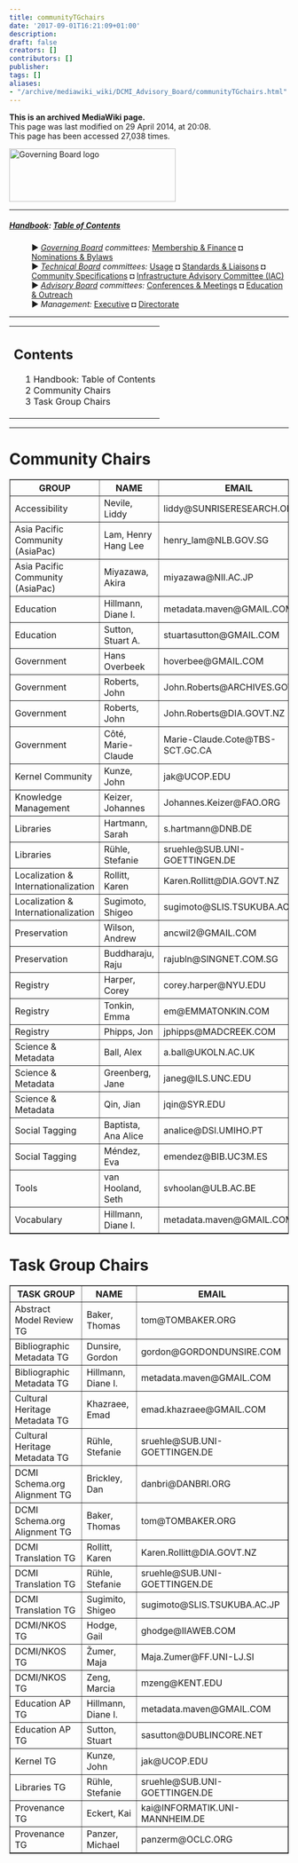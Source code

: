```yaml
---
title: communityTGchairs
date: '2017-09-01T16:21:09+01:00'
description: 
draft: false
creators: []
contributors: []
publisher: 
tags: []
aliases:
- "/archive/mediawiki_wiki/DCMI_Advisory_Board/communityTGchairs.html"
---
```


 **This is an archived MediaWiki page.**  
This page was last modified on 29 April 2014, at 20:08.  
This page has been accessed 27,038 times.

[<img alt="Governing Board logo" src="/archive/mediawiki_wiki/images/AB_logo.png" width="300" height="96">](/archive/mediawiki_wiki/images/AB_logo.png "Governing Board logo")

* * *

##### [Handbook](/archive/mediawiki_wiki/DCMI_Handbook "DCMI Handbook"): [Table of Contents](/archive/mediawiki_wiki/DCMI_Handbook/ "DCMI Handbook") 
<dl>
<dd> ► <i><a href="/mediawiki_wiki/DCMI_Governing_Board.md" title="DCMI Governing Board">Governing Board</a> committees:</i> <a href="/mediawiki_wiki/DCMI_Governing_Board/finance.md" title="DCMI Governing Board/finance">Membership &amp; Finance</a> ◘ <a href="/mediawiki_wiki/DCMI_Governing_Board/nominations.md" title="DCMI Governing Board/nominations">Nominations &amp; Bylaws</a> 
</dd>
<dd> ► <i><a href="/mediawiki_wiki/DCMI_Technical_Board.md" title="DCMI Technical Board">Technical Board</a> committees:</i> <a href="/mediawiki_wiki/DCMI_Technical_Board/usage.md" title="DCMI Technical Board/usage">Usage</a> ◘ <a href="/mediawiki_wiki/DCMI_Technical_Board/standards.md" title="DCMI Technical Board/standards">Standards &amp; Liaisons</a> ◘ <a href="/mediawiki_wiki/DCMI_Technical_Board/specifications.md" title="DCMI Technical Board/specifications">Community Specifications</a> ◘ <a href="/mediawiki_wiki/DCMI_Technical_Board/infrastructure.md" title="DCMI Technical Board/infrastructure">Infrastructure Advisory Committee (IAC)</a>
</dd>
<dd> ► <i><a href="/mediawiki_wiki/DCMI_Advisory_Board.md" title="DCMI Advisory Board">Advisory Board</a> committees:</i> <a href="/mediawiki_wiki/DCMI_Advisory_Board/meetings.md" title="DCMI Advisory Board/meetings">Conferences &amp; Meetings</a> ◘ <a href="/mediawiki_wiki/DCMI_Advisory_Board/documentation.md" title="DCMI Advisory Board/documentation">Education &amp; Outreach</a>
</dd>
<dd> ► <i>Management:</i> <a href="/mediawiki_wiki/Exec_Committee.md" title="Exec Committee">Executive</a> ◘ <a href="/mediawiki_wiki/Exec_Committee/directorate.md" title="Exec Committee/directorate">Directorate</a>
</dd>
</dl>

* * *

<table id="toc" class="toc">
  <tr>
    <td>
      <div id="toctitle">
        <h2>Contents</h2>
      </div>
      <ul>
        <li class="toclevel-1"><a href="#Handbook:_Table_of_Contents"><span class="tocnumber">1</span> <span class="toctext">Handbook: Table of Contents</span></a></li>
        <li class="toclevel-1 tocsection-1"><a href="#Community_Chairs"><span class="tocnumber">2</span> <span class="toctext">Community Chairs</span></a></li>
        <li class="toclevel-1 tocsection-2"><a href="#Task_Group_Chairs"><span class="tocnumber">3</span> <span class="toctext">Task Group Chairs</span></a></li>
      </ul>
    </td>
  </tr>
</table>


* * *

# Community Chairs 
<table border="1" cellpadding="5">
  <tr>
    <th>GROUP</th>
    <th>NAME</th>
    <th>EMAIL</th>
  </tr>
  <tr>
    <td>Accessibility</td>
    <td>Nevile, Liddy</td>
    <td>liddy@SUNRISERESEARCH.ORG</td>
  </tr>
  <tr>
    <td>Asia Pacific Community (AsiaPac)</td>
    <td>Lam, Henry Hang Lee</td>
    <td>henry_lam@NLB.GOV.SG</td>
  </tr>
  <tr>
    <td>Asia Pacific Community (AsiaPac)</td>
    <td>Miyazawa, Akira</td>
    <td>miyazawa@NII.AC.JP</td>
  </tr>
  <tr>
    <td>Education</td>
    <td>Hillmann, Diane I.</td>
    <td>metadata.maven@GMAIL.COM</td>
  </tr>
  <tr>
    <td>Education</td>
    <td>Sutton, Stuart A.</td>
    <td>stuartasutton@GMAIL.COM</td>
  </tr>
  <tr>
    <td>Government</td>
    <td>Hans Overbeek</td>
    <td>hoverbee@GMAIL.COM</td>
  </tr>
  <tr>
    <td>Government</td>
    <td>Roberts, John</td>
    <td>John.Roberts@ARCHIVES.GOVT.NZ</td>
  </tr>
  <tr>
    <td>Government</td>
    <td>Roberts, John</td>
    <td>John.Roberts@DIA.GOVT.NZ</td>
  </tr>
  <tr>
    <td>Government</td>
    <td>Côté, Marie-Claude</td>
    <td>Marie-Claude.Cote@TBS-SCT.GC.CA</td>
  </tr>
  <tr>
    <td>Kernel Community</td>
    <td>Kunze, John</td>
    <td>jak@UCOP.EDU</td>
  </tr>
  <tr>
    <td>Knowledge Management</td>
    <td>Keizer, Johannes</td>
    <td>Johannes.Keizer@FAO.ORG</td>
  </tr>
  <tr>
    <td>Libraries</td>
    <td>Hartmann, Sarah</td>
    <td>s.hartmann@DNB.DE</td>
  </tr>
  <tr>
    <td>Libraries</td>
    <td>Rühle, Stefanie</td>
    <td>sruehle@SUB.UNI-GOETTINGEN.DE</td>
  </tr>
  <tr>
    <td>Localization &amp; Internationalization</td>
    <td>Rollitt, Karen</td>
    <td>Karen.Rollitt@DIA.GOVT.NZ</td>
  </tr>
  <tr>
    <td>Localization &amp; Internationalization</td>
    <td>Sugimoto, Shigeo</td>
    <td>sugimoto@SLIS.TSUKUBA.AC.JP</td>
  </tr>
  <tr>
    <td>Preservation</td>
    <td>Wilson, Andrew</td>
    <td>ancwil2@GMAIL.COM</td>
  </tr>
  <tr>
    <td>Preservation</td>
    <td>Buddharaju, Raju</td>
    <td>rajubln@SINGNET.COM.SG</td>
  </tr>
  <tr>
    <td>Registry</td>
    <td>Harper, Corey</td>
    <td>corey.harper@NYU.EDU</td>
  </tr>
  <tr>
    <td>Registry</td>
    <td>Tonkin, Emma</td>
    <td>em@EMMATONKIN.COM</td>
  </tr>
  <tr>
    <td>Registry</td>
    <td>Phipps, Jon</td>
    <td>jphipps@MADCREEK.COM</td>
  </tr>
  <tr>
    <td>Science &amp; Metadata</td>
    <td>Ball, Alex</td>
    <td>a.ball@UKOLN.AC.UK</td>
  </tr>
  <tr>
    <td>Science &amp; Metadata</td>
    <td>Greenberg, Jane</td>
    <td>janeg@ILS.UNC.EDU</td>
  </tr>
  <tr>
    <td>Science &amp; Metadata</td>
    <td>Qin, Jian</td>
    <td>jqin@SYR.EDU</td>
  </tr>
  <tr>
    <td>Social Tagging</td>
    <td>Baptista, Ana Alice</td>
    <td>analice@DSI.UMIHO.PT</td>
  </tr>
  <tr>
    <td>Social Tagging</td>
    <td>Méndez, Eva</td>
    <td>emendez@BIB.UC3M.ES</td>
  </tr>
  <tr>
    <td>Tools</td>
    <td>van Hooland, Seth</td>
    <td>svhoolan@ULB.AC.BE</td>
  </tr>
  <tr>
    <td>Vocabulary</td>
    <td>Hillmann, Diane I.</td>
    <td>metadata.maven@GMAIL.COM</td>
  </tr>
</table>

# Task Group Chairs 
<table border="1" cellpadding="5">
  <tr>
    <th>TASK GROUP</th>
    <th>NAME</th>
    <th>EMAIL</th>
  </tr>
  <tr>
    <td>Abstract Model Review TG</td>
    <td>Baker, Thomas</td>
    <td>tom@TOMBAKER.ORG</td>
  </tr>
  <tr>
    <td>Bibliographic Metadata TG</td>
    <td>Dunsire, Gordon</td>
    <td>gordon@GORDONDUNSIRE.COM</td>
  </tr>
  <tr>
    <td>Bibliographic Metadata TG</td>
    <td>Hillmann, Diane I.</td>
    <td>metadata.maven@GMAIL.COM</td>
  </tr>
  <tr>
    <td>Cultural Heritage Metadata TG</td>
    <td>Khazraee, Emad</td>
    <td>emad.khazraee@GMAIL.COM</td>
  </tr>
  <tr>
    <td>Cultural Heritage Metadata TG</td>
    <td>Rühle, Stefanie</td>
    <td>sruehle@SUB.UNI-GOETTINGEN.DE</td>
  </tr>
  <tr>
    <td>DCMI Schema.org Alignment TG</td>
    <td>Brickley, Dan</td>
    <td>danbri@DANBRI.ORG</td>
  </tr>
  <tr>
    <td>DCMI Schema.org Alignment TG</td>
    <td>Baker, Thomas</td>
    <td>tom@TOMBAKER.ORG</td>
  </tr>
  <tr>
    <td>DCMI Translation TG</td>
    <td>Rollitt, Karen</td>
    <td>Karen.Rollitt@DIA.GOVT.NZ</td>
  </tr>
  <tr>
    <td>DCMI Translation TG</td>
    <td>Rühle, Stefanie</td>
    <td>sruehle@SUB.UNI-GOETTINGEN.DE</td>
  </tr>
  <tr>
    <td>DCMI Translation TG</td>
    <td>Sugimito, Shigeo</td>
    <td>sugimoto@SLIS.TSUKUBA.AC.JP</td>
  </tr>
  <tr>
    <td>DCMI/NKOS TG</td>
    <td>Hodge, Gail</td>
    <td>ghodge@IIAWEB.COM</td>
  </tr>
  <tr>
    <td>DCMI/NKOS TG</td>
    <td>Žumer, Maja</td>
    <td>Maja.Zumer@FF.UNI-LJ.SI</td>
  </tr>
  <tr>
    <td>DCMI/NKOS TG</td>
    <td>Zeng, Marcia</td>
    <td>mzeng@KENT.EDU</td>
  </tr>
  <tr>
    <td>Education AP TG</td>
    <td>Hillmann, Diane I.</td>
    <td>metadata.maven@GMAIL.COM</td>
  </tr>
  <tr>
    <td>Education AP TG</td>
    <td>Sutton, Stuart</td>
    <td>sasutton@DUBLINCORE.NET</td>
  </tr>
  <tr>
    <td>Kernel TG</td>
    <td>Kunze, John</td>
    <td>jak@UCOP.EDU</td>
  </tr>
  <tr>
    <td>Libraries TG</td>
    <td>Rühle, Stefanie</td>
    <td>sruehle@SUB.UNI-GOETTINGEN.DE</td>
  </tr>
  <tr>
    <td>Provenance TG</td>
    <td>Eckert, Kai</td>
    <td>kai@INFORMATIK.UNI-MANNHEIM.DE</td>
  </tr>
  <tr>
    <td>Provenance TG</td>
    <td>Panzer, Michael</td>
    <td>panzerm@OCLC.ORG</td>
  </tr>
</table>

